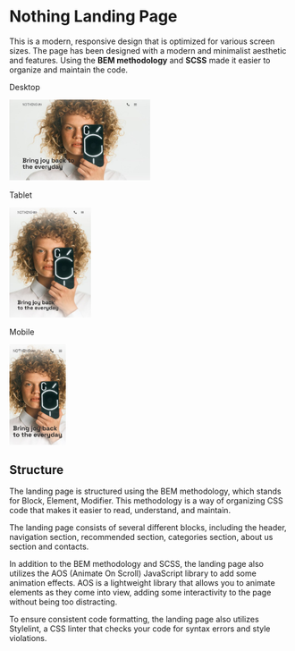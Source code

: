 
<h1>Nothing Landing Page</h1>

<im/>
<a href='https://ilona-borkovska.github.io/portfolio_nothing/' rel='nofollow'>
</a>

<p>This is a modern, responsive design that is optimized for various screen sizes. The page has been designed with a modern and minimalist aesthetic and features. Using the <strong>BEM methodology</strong> and <strong>SCSS</strong> made it easier to organize and maintain the code.</p>

<p>Desktop</p>
<img width="50%" alt="Screenshot Desktop" src="./root/nothing_desktop.jpg">

<p>Tablet</p>
<img width="29%" alt="Screenshot Tablet" src="./root/nothing_tablet.jpg">

<p>Mobile</p>
<img width="20%" alt="Screenshot Mobile" src="./root/nothing_mobile.jpg">

<h2>Structure</h2>

<p>The landing page is structured using the BEM methodology, which stands for Block, Element, Modifier. This methodology is a way of organizing CSS code that makes it easier to read, understand, and maintain.</p>

<p>The landing page consists of several different blocks, including the header, navigation section, recommended section, categories section, about us section and contacts.</p>

<p>In addition to the BEM methodology and SCSS, the landing page also utilizes the AOS (Animate On Scroll) JavaScript library to add some animation effects. AOS is a lightweight library that allows you to animate elements as they come into view, adding some interactivity to the page without being too distracting.</p>

<p>To ensure consistent code formatting, the landing page also utilizes Stylelint, a CSS linter that checks your code for syntax errors and style violations.</p>
